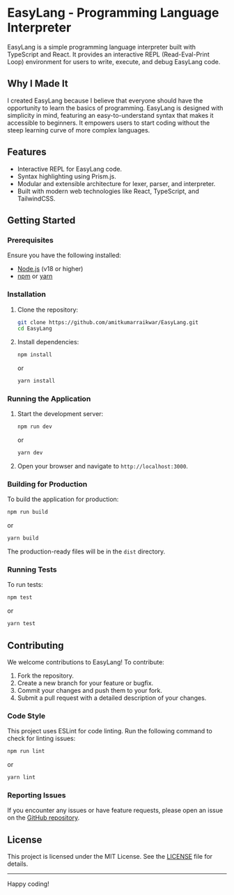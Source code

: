 # EasyLang - Programming Language Interpreter

EasyLang is a simple programming language interpreter built with TypeScript and React. It provides an interactive REPL (Read-Eval-Print Loop) environment for users to write, execute, and debug EasyLang code.

## Why I Made It

I created EasyLang because I believe that everyone should have the opportunity to learn the basics of programming. EasyLang is designed with simplicity in mind, featuring an easy-to-understand syntax that makes it accessible to beginners. It empowers users to start coding without the steep learning curve of more complex languages.

## Features

- Interactive REPL for EasyLang code.
- Syntax highlighting using Prism.js.
- Modular and extensible architecture for lexer, parser, and interpreter.
- Built with modern web technologies like React, TypeScript, and TailwindCSS.

## Getting Started

### Prerequisites

Ensure you have the following installed:

- [Node.js](https://nodejs.org/) (v18 or higher)
- [npm](https://www.npmjs.com/) or [yarn](https://yarnpkg.com/)

### Installation

1. Clone the repository:

   ```bash
   git clone https://github.com/amitkumarraikwar/EasyLang.git
   cd EasyLang
   ```

2. Install dependencies:

   ```bash
   npm install
   ```

   or

   ```bash
   yarn install
   ```

### Running the Application

1. Start the development server:

   ```bash
   npm run dev
   ```

   or

   ```bash
   yarn dev
   ```

2. Open your browser and navigate to `http://localhost:3000`.

### Building for Production

To build the application for production:

```bash
npm run build
```

or

```bash
yarn build
```

The production-ready files will be in the `dist` directory.

### Running Tests

To run tests:

```bash
npm test
```

or

```bash
yarn test
```

## Contributing

We welcome contributions to EasyLang! To contribute:

1. Fork the repository.
2. Create a new branch for your feature or bugfix.
3. Commit your changes and push them to your fork.
4. Submit a pull request with a detailed description of your changes.

### Code Style

This project uses ESLint for code linting. Run the following command to check for linting issues:

```bash
npm run lint
```

or

```bash
yarn lint
```

### Reporting Issues

If you encounter any issues or have feature requests, please open an issue on the [GitHub repository](https://github.com/amitkumarraikwar/EasyLang/issues).

## License

This project is licensed under the MIT License. See the [LICENSE](LICENSE) file for details.

---
Happy coding!

